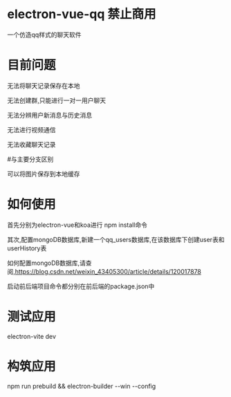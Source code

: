 # electron-vue-qq 禁止商用

一个仿造qq样式的聊天软件

# 目前问题

无法将聊天记录保存在本地

无法创建群,只能进行一对一用户聊天

无法分辨用户新消息与历史消息

无法进行视频通信

无法收藏聊天记录

#与主要分支区别

可以将图片保存到本地缓存

# 如何使用

首先分别为electron-vue和koa进行 npm install命令

其次,配置mongoDB数据库,新建一个qq_users数据库,在该数据库下创建user表和userHistory表

如何配置mongoDB数据库,请查阅,https://blog.csdn.net/weixin_43405300/article/details/120017878

启动前后端项目命令都分别在前后端的package.json中

# 测试应用

electron-vite dev

# 构筑应用

npm run prebuild && electron-builder --win --config
